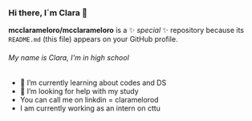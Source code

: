 ### Hi there, I´m Clara 👋


**mcclarameloro/mcclarameloro** is a ✨ _special_ ✨ repository because its `README.md` (this file) appears on your GitHub profile.
###### My name is Clara, I'm in high school
- 🌱 I’m currently learning about codes and DS
- 🤔 I’m looking for help with my study
- You can call me on linkdin = claramelorod
- I am currently working as an intern on cttu
  

